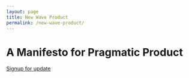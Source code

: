```yaml
---
layout: page
title: New Wave Product
permalink: /new-wave-product/
---
```


# A Manifesto for Pragmatic Product

[Signup for update](https://scottcolfer.substack.com/)
